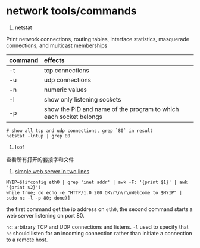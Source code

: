 network tools/commands
========================

1. netstat

  Print network connections, routing tables, interface statistics,
  masquerade connections, and multicast memberships

  | command | effects |
  | :--------- | :-------- |
  | -t | tcp connections |
  | -u | udp connections |
  | -n | numeric values |
  | -l | show only listening sockets |
  | -p | show the PID and name of the program to which each socket belongs |

  ```shell
  # show all tcp and udp connections, grep `80` in result
  netstat -lntup | grep 80
  ```

1. lsof

  查看所有打开的套接字和文件

1. [simple web server in two lines](http://www.slideshare.net/mestery/openstack-neutron-tutorial)

  ```shell
  MYIP=$(ifconfig eth0 | grep 'inet addr' | awk -F: '{print $1}' | awk '{print $2}')
  while true; do echo -e "HTTP/1.0 200 OK\r\n\r\nWelcome to $MYIP" | sudo nc -l -p 80; done)]
  ```
  the first command get the ip address on `eth0`, the second command starts a
  web server listening on port 80.
  
  `nc`: arbitrary TCP and UDP connections and listens. `-l` used to specify
  that `nc` should listen for an incoming connection rather than initiate a
  connection to a remote host.
